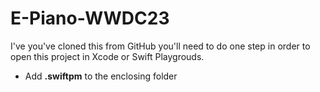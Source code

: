 # E-Piano-WWDC23

I've you've cloned this from GitHub you'll need to do one step in order to open this project in Xcode or Swift Playgrouds.
- Add **.swiftpm** to the enclosing folder
